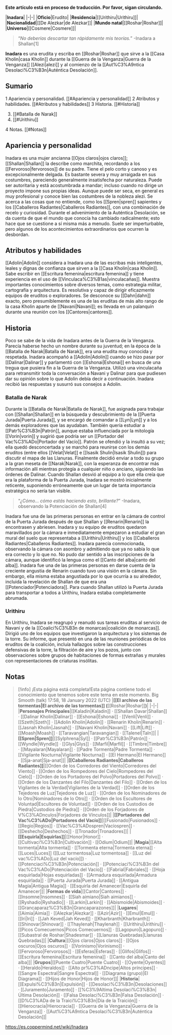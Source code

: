 **Este artículo está en proceso de traducción. Por favor, sigan circulando.**


|**Inadara**|
|-|-|
|**Oficio**|Erudito|
|**Residencia**|[[Urithiru\|Urithiru]]|
|**Nacionalidad**|[[De Alezkar\|de Alezkar]]|
|**Mundo natal**|[[Roshar\|Roshar]]|
|**Universo**|[[Cosmere\|Cosmere]]|

>“*No deberías descartar tan rápidamente mis teorías.*”
\-Inadara a Shallan[1]


**Inadara** es una erudita y escriba en [[Roshar\|Roshar]] que sirve a la [[Casa Kholin\|casa Kholin]] durante la [[Guerra de la Venganza\|Guerra de la Venganza]] [[Alezi\|alezi]] y al comienzo de la [[Aut%C3%A9ntica Desolaci%C3%B3n\|Auténtica Desolación]].

## Sumario

1 Apariencia y personalidad. [[#Apariencia y personalidad]] 
2 Atributos y habilidades. [[#Atributos y habilidades]] 
3 Historia. [[#Historia]] 

3. [[#Batalla de Narak]] 
3. [[#Urithiru]] 


4 Notas. [[#Notas]] 


## Apariencia y personalidad
Inadara es una mujer ancianna [[Ojos claros\|ojos claros]]; [[Shallan\|Shallan]] la describe como marchita, recordando a los [[Fervoroso\|fervorosos]] de su padre. Tiene el pelo corto y canoso y es excepcionalmente delgada.
Es bastante severa y muy arraigada en sus costumbres, pareciendo generalmente insatisfecha por naturaleza. Puede ser autoritaria y está acostumbrada a mandar; incluso cuando no dirige un proyecto impone sus propias ideas. Aunque puede ser seca, en general es muy profesional y conoce bien las costumbres de la nobleza alezi.
Se acerca a las cosas que no entiende, como los [[Spren\|spren]] sapientes y los [[Caballeros Radiantes\|Caballeros Radiantes]], con una combinación de recelo y curiosidad. Durante el advenimiento de la Auténtica Desolación, se da cuenta de que el mundo que conocía ha cambiado radicalmente; esto hace que se cuestione a sí misma más a menudo. Suele ser imperturbable, pero algunos de los acontecimientos extraordinarios que ocurren la desbordan.

## Atributos y habilidades
[[Adolin\|Adolin]] considera a Inadara una de las escribas más inteligentes, leales y dignas de confianza que sirven a la [[Casa Kholin\|casa Kholin]]. Sabe escribir en [[Escritura femenina\|escritura femenina]] y tiene experiencia en el uso de [[Vinculaca%C3%B1as\|vinculacañas]]. Muestra importantes conocimientos sobre diversos temas, como estrategia militar, cartografía y arquitectura. Es resolutiva y capaz de dirigir eficazmente equipos de eruditos o exploradores.
Se desconoce su [[Dahn\|dahn]] exacto, pero presumiblemente es una de las eruditas de más alto rango de la casa Kholin aparte de [[Navani\|Navani]]; es llevada en un palanquín durante una reunión con los [[Cantores\|cantores]].

## Historia
Poco se sabe de la vida de Inadara antes de la Guerra de la Venganza. Parecía haberse hecho un nombre durante su juventud; en la época de la [[Batalla de Narak\|Batalla de Narak]], era una erudita muy conocida y respetada.
Inadara acompañó a [[Adolin\|Adolin]] cuando se hizo pasar por [[Dalinar\|Dalinar]] y parlamentó con [[Eshonai\|Eshonai]] en busca de una tregua que pusiera fin a la Guerra de la Venganza. Utilizó una vinculacaña para retransmitir toda la conversación a Navani y Dalinar para que pudiesen dar su opinión sobre lo que Adolin debía decir a continuación. Inadara recibió las respuestas y susurró sus consejos a Adolin.

### Batalla de Narak
Durante la [[Batalla de Narak\|Batalla de Narak]], fue asignada para trabajar con [[Shallan\|Shallan]] en la búsqueda y descubrimiento de la [[Puerta Jurada\|Puerta Jurada]], y se encargó de comandar a [[Lyn\|Lyn]] y a los demás exploradores que las ayudaban. También quería estudiar a [[Patr%C3%B3n\|Patrón]], aunque estaba influenciada por la mitología [[Vorin\|vorin]] y sugirió que podría ser un [[Portador del Vac%C3%ADo\|Portador del Vacío]]. Patrón se ofendió y la insultó a su vez; ella quedó desconcertada y se marchó para reunirse con los demás eruditos (entre ellos [[Velat\|Velat]] e [[Isasik Shulin\|Isasik Shulin]]) para discutir el mapa de las Llanuras. Finalmente decidió enviar a todo su grupo a la gran meseta de [[Narak\|Narak]], con la esperanza de encontrar más información allí mientras protegía a cualquier niño o anciano, siguiendo las órdenes de Dalinar. Cuando Shallan desvió al equipo a lo que ella creía que era la plataforma de la Puerta Jurada, Inadara se mostró inicialmente reticente, suponiendo erróneamente que un lugar de tanta importancia estratégica no sería tan visible.

>“*¿Cómo... cómo estás haciendo esto, brillante?*”
\-Inadara, observando la Potenciación de Shallan[4]

Inadara fue una de las primeras personas en entrar en la cámara de control de la Puerta Jurada después de que Shallan y [[Renarin\|Renarin]] la encontrasen y abriesen. Inadara y su equipo de eruditos quedaron maravillados por la cámara e inmediatamente empezaron a estudiar el gran mural del suelo que representaba a [[Urithiru\|Urithiru]] y los [[Caballeros Radiantes\|Caballeros Radiantes]]. Inadara parecía conmocionada, observando la cámara con asombro y admitiendo que ya no sabía lo que era correcto y lo que no. No pudo dar sentido a las inscripciones de la cámara, aunque identificó la lengua como el [[Canto del alba\|canto del alba]]. Inadara fue una de las primeras personas en darse cuenta de la creciente angustia de Renarin cuando tuvo una visión en la cámara. Sin embargo, ella misma estaba angustiada por lo que ocurría a su alrededor, incluida la revelación de Shallan de que era una [[Potenciador\|Potenciadora]]. Para cuando Shallan utilizó la Puerta Jurada para transportar a todos a Urithiru, Inadara estaba completamente abrumada.

### Urithiru
En Urithiru, Inadara se reagrupó y reanudó sus tareas eruditas al servicio de Navani y de la [[Coalici%C3%B3n de monarcas\|coalición de monarcas]]. Dirigió uno de los equipos que investigaron la arquitectura y los sistemas de la torre. Su informe, que presentó en una de las reuniones periódicas de los eruditos de la coalición, incluía hallazgos sobre las construcciones defensivas de la torre, la filtración de aire y los pozos, junto con observaciones sobre grupos de habitaciones de formas extrañas y murales con representaciones de criaturas insólitas.

## Notas

> [!info] ¡Esta página está completa!Esta página contiene todo el conocimiento que tenemos sobre este tema en este momento.
Big Smooth (talk) 17:58, 18 January 2022 (UTC)
|**[[El archivo de las tormentas\|El archivo de las tormentas]] (**[[Roshar\|Roshar]]**)**|
|-|-|
|**Personajes Principales**|[[Kaladin\|Kaladin]] · [[Shallan Davar\|Shallan]] · [[Dalinar Kholin\|Dalinar]] · [[Eshonai\|Eshonai]] · [[Venli\|Venli]] · [[Szeth\|Szeth]] · [[Adolin Kholin\|Adolin]] · [[Renarin Kholin\|Renarin]] · [[Jasnah Kholin\|Jasnah]] · [[Navani Kholin\|Navani]] · [[Lift\|Lift]] · [[Moash\|Moash]] · [[Taravangian\|Taravangian]] · [[Talenel\|Taln]]|
|**[[Spren\|Spren]]**|[[Sylphrena\|Syl]] · [[Patr%C3%B3n\|Patrón]] · [[Wyndle\|Wyndle]] · [[Glys\|Glys]] · [[Marfil\|Marfil]] · [[Timbre\|Timbre]] · [[Mayalaran\|Mayalaran]] · [[Padre Tormenta\|Padre Tormenta]] · [[Vigilante Nocturna\|Vigilante Nocturna]] · [[El Hermano\|El Hermano]] · [[Sja-anat\|Sja-anat]]|
|**[[Caballeros Radiantes\|Caballeros Radiantes]]**|[[Orden de los Corredores del Viento\|Corredores del Viento]] · [[Orden de los Rompedores del Cielo\|Rompedores del Cielo]] · [[Orden de los Portadores del Polvo\|Portadores del Polvo]] · [[Orden de los Danzantes del Filo\|Danzantes del Filo]] · [[Orden de los Vigilantes de la Verdad\|Vigilantes de la Verdad]] · [[Orden de los Tejedores de Luz\|Tejedores de Luz]] · [[Orden de los Nominadores de lo Otro\|Nominadores de lo Otro]] · [[Orden de los Escultores de Voluntad\|Escultores de Voluntad]] · [[Orden de los Custodios de Piedra\|Custodios de Piedra]] · [[Orden de los Forjadores de V%C3%ADnculos\|Forjadores de Vínculos]]|
|**[[Portadores del Vac%C3%ADo\|Portadores del Vacío]]**|[[Fusionado\|Fusionados]] · [[Regio\|Regios]] · [[Vac%C3%ADospren\|Vacíospren]] · [[Deshecho\|Deshechos]] · [[Tronador\|Tronadores]]|
|**[[Esquirla\|Esquirlas]]**|[[Honor\|Honor]] · [[Cultivaci%C3%B3n\|Cultivación]] · [[Odium\|Odium]]|
|**Magia**|[[Alta tormenta\|Alta tormenta]] · [[Tormenta eterna\|Tormenta eterna]] · [[Luces\|Luces]] ([[Luz tormentosa\|Luz tormentosa]] · [[Luz del vac%C3%ADo\|Luz del vacío]]) · [[Potenciaci%C3%B3n\|Potenciación]] · [[Potenciaci%C3%B3n del Vac%C3%ADo\|Potenciación del Vacío]] · [[Fabrial\|Fabriales]] · [[Hoja esquirlada\|Hojas esquirladas]] · [[Armadura esquirlada\|Armadura esquirlada]] · [[Puerta Jurada\|Puerta Jurada]] · [[Antigua Magia\|Antigua Magia]] · [[Esquirla del Amanecer\|Esquirla del Amanecer]]|
|**Formas de vida**|[[Cantor\|Cantores]] · [[Insomne\|Insomnes]] · [[Siah aimiano\|Siah aimianos]] · [[Ryshadio\|Ryshadio]] · [[Larkin\|Larkin]] · [[Abismoide\|Abismoides]] · [[Grancaparaz%C3%B3n\|Grancaparazones]]|
|**Lugares**|[[Aimia\|Aimia]] · [[Alezkar\|Alezkar]] · [[Azir\|Azir]] · [[Emul\|Emul]] · [[Iri\|Iri]] · [[Jah Keved\|Jah Keved]] · [[Kharbranth\|Kharbranth]] · [[Shinovar\|Shinovar]] · [[Thaylenah\|Thaylenah]] · [[Urithiru\|Urithiru]] · [[Picos Comecuernos\|Picos Comecuernos]] · [[Lagopuro\|Lagopuro]] · [[Subastral de Roshar\|Shadesmar]] · [[Llanuras Quebradas\|Llanuras Quebradas]]|
|**Cultura**|[[Ojos claros\|Ojos claros]] · [[Ojos oscuros\|Ojos oscuros]] · [[Vorinismo\|Vorinismo]] · [[Fervoroso\|Fervorosos]] · [[Esferas\|Esferas]] · [[Glifos\|Glifos]] · [[Escritura femenina\|Escritura femenina]] · [[Canto del alba\|Canto del alba]]|
|**Grupos**|[[Puente Cuatro\|Puente Cuatro]] · [[Oyente\|Oyentes]] · [[Heraldo\|Heraldos]] · [[Alto pr%C3%ADncipe\|Altos príncipes]] · [[Sangre Espectral\|Sangre Espectral]] · [[Diagrama (grupo)\|El Diagrama]] · [[Hijos de Honor\|Hijos de Honor]]|
|**Historia**|[[Expulsi%C3%B3n\|Expulsión]] · [[Desolaci%C3%B3n\|Desolaciones]] · [[Juramento\|Juramento]] · [[%C3%9Altima Desolaci%C3%B3n\|Última Desolación]] · [[Falsa Desolaci%C3%B3n\|Falsa Desolación]] · [[D%C3%ADa de la Traici%C3%B3n\|Día de la Traición]] · [[Hierocracia\|Hierocracia]] · [[Guerra de la Venganza\|Guerra de la Venganza]] · [[Aut%C3%A9ntica Desolaci%C3%B3n\|Auténtica Desolación]]|



https://es.coppermind.net/wiki/Inadara